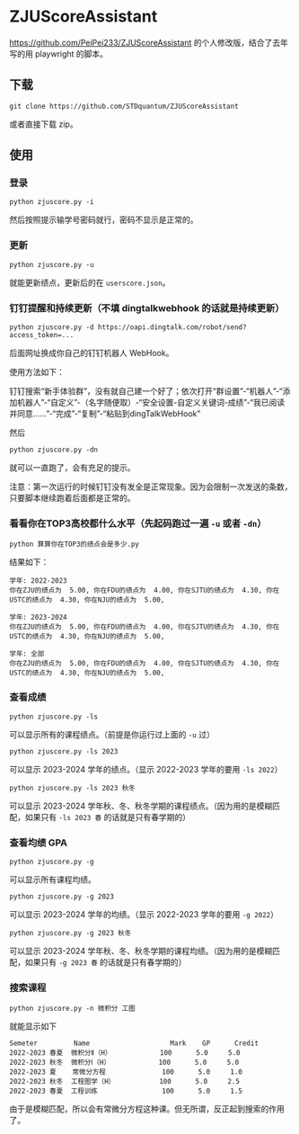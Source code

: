 # ZJUScoreAssistant

https://github.com/PeiPei233/ZJUScoreAssistant 的个人修改版，结合了去年写的用 playwright 的脚本。

## 下载

```
git clone https://github.com/STDquantum/ZJUScoreAssistant
```

或者直接下载 zip。

## 使用

### 登录

```
python zjuscore.py -i
```

然后按照提示输学号密码就行，密码不显示是正常的。

### 更新

```
python zjuscore.py -u
```

就能更新绩点，更新后的在 `userscore.json`。

### 钉钉提醒和持续更新（不填 dingtalkwebhook 的话就是持续更新）

```
python zjuscore.py -d https://oapi.dingtalk.com/robot/send?access_token=...
```

后面网址换成你自己的钉钉机器人 WebHook。

使用方法如下：

钉钉搜索“新手体验群”，没有就自己建一个好了；依次打开“群设置”-“机器人”-“添加机器人”-“自定义”-（名字随便取）-“安全设置-自定义关键词-成绩”-“我已阅读并同意……”-“完成”-“复制”-“粘贴到dingTalkWebHook”

然后

```
python zjuscore.py -dn
```

就可以一直跑了，会有充足的提示。

注意：第一次运行的时候钉钉没有发全是正常现象。因为会限制一次发送的条数，只要脚本继续跑着后面都是正常的。

### 看看你在TOP3高校都什么水平（先起码跑过一遍 `-u` 或者 `-dn`）

```
python 算算你在TOP3的绩点会是多少.py
```

结果如下：

```
学年: 2022-2023
你在ZJU的绩点为  5.00, 你在FDU的绩点为  4.00, 你在SJTU的绩点为  4.30, 你在USTC的绩点为  4.30, 你在NJU的绩点为  5.00,

学年: 2023-2024
你在ZJU的绩点为  5.00, 你在FDU的绩点为  4.00, 你在SJTU的绩点为  4.30, 你在USTC的绩点为  4.30, 你在NJU的绩点为  5.00,

学年: 全部
你在ZJU的绩点为  5.00, 你在FDU的绩点为  4.00, 你在SJTU的绩点为  4.30, 你在USTC的绩点为  4.30, 你在NJU的绩点为  5.00,
```

### 查看成绩

```
python zjuscore.py -ls
```

可以显示所有的课程绩点。（前提是你运行过上面的 `-u` 过）

```
python zjuscore.py -ls 2023
```

可以显示 2023-2024 学年的绩点。（显示 2022-2023 学年的要用 `-ls 2022`）

```
python zjuscore.py -ls 2023 秋冬
```

可以显示 2023-2024 学年秋、冬、秋冬学期的课程绩点。（因为用的是模糊匹配，如果只有 `-ls 2023 春` 的话就是只有春学期的）

### 查看均绩 GPA

```
python zjuscore.py -g
```

可以显示所有课程均绩。

```
python zjuscore.py -g 2023
```

可以显示 2023-2024 学年的均绩。（显示 2022-2023 学年的要用 `-g 2022`）

```
python zjuscore.py -g 2023 秋冬
```

可以显示 2023-2024 学年秋、冬、秋冬学期的课程均绩。（因为用的是模糊匹配，如果只有 `-g 2023 春` 的话就是只有春学期的）

### 搜索课程

```
python zjuscore.py -n 微积分 工图
```

就能显示如下

```
Semeter         Name                    Mark    GP      Credit
2022-2023 春夏  微积分Ⅱ（H）            100      5.0     5.0
2022-2023 秋冬  微积分Ⅰ（H）            100      5.0     5.0
2022-2023 夏    常微分方程              100      5.0     1.0
2022-2023 秋冬  工程图学（H）           100      5.0     2.5
2022-2023 春夏  工程训练                100      5.0     1.5
```

由于是模糊匹配，所以会有常微分方程这种课。但无所谓，反正起到搜索的作用了。
